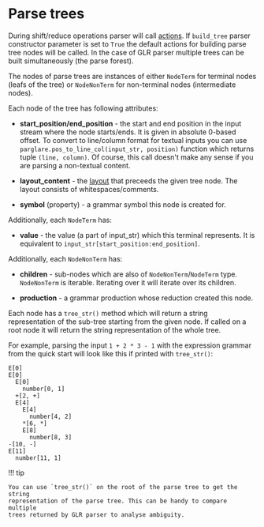 # Parse trees

During shift/reduce operations parser will call [actions](./actions.md). If
`build_tree` parser constructor parameter is set to `True` the default actions
for building parse tree nodes will be called. In the case of GLR parser multiple
trees can be built simultaneously (the parse forest).

The nodes of parse trees are instances of either `NodeTerm` for terminal nodes
(leafs of the tree) or `NodeNonTerm` for non-terminal nodes (intermediate
nodes).


Each node of the tree has following attributes:

- **start_position/end_position** - the start and end position in the input
  stream where the node starts/ends. It is given in absolute 0-based offset. To
  convert to line/column format for textual inputs you can use
  `parglare.pos_to_line_col(input_str, position)` function which returns tuple
  `(line, column)`. Of course, this call doesn't make any sense if you are
  parsing a non-textual content.

- **layout_content** -
  the
  [layout](./grammar_language.md#handling-whitespaces-and-comments-in-your-language) that
  preceeds the given tree node. The layout consists of whitespaces/comments.

- **symbol** (property) - a grammar symbol this node is created for.


Additionally, each `NodeTerm` has:

- **value** - the value (a part of input_str) which this terminal represents. It
  is equivalent to `input_str[start_position:end_position]`.

Additionally, each `NodeNonTerm` has:

- **children** - sub-nodes which are also of `NodeNonTerm`/`NodeTerm` type.
  `NodeNonTerm` is iterable. Iterating over it will iterate over its children.

- **production** - a grammar production whose reduction created this node.

Each node has a `tree_str()` method which will return a string representation of
the sub-tree starting from the given node. If called on a root node it will
return the string representation of the whole tree.

For example, parsing the input `1 + 2 * 3 - 1` with the expression grammar from
the quick start will look like this if printed
with `tree_str()`:

    E[0]
    E[0]
      E[0]
        number[0, 1]
      +[2, +]
      E[4]
        E[4]
          number[4, 2]
        *[6, *]
        E[8]
          number[8, 3]
    -[10, -]
    E[11]
      number[11, 1]


!!! tip

    You can use `tree_str()` on the root of the parse tree to get the string
    representation of the parse tree. This can be handy to compare multiple
    trees returned by GLR parser to analyse ambiguity.
